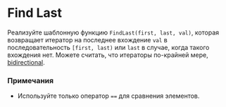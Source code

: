 # Find Last

Реализуйте шаблонную функцию `FindLast(first, last, val)`, которая возвращает итератор на последнее вхождение `val` в
последовательность `[first, last)` или `last` в случае, когда такого вхождения нет.
Можете считать, что итераторы по-крайней мере, [bidirectional](https://en.cppreference.com/w/cpp/named_req/BidirectionalIterator).

### Примечания

* Используйте только оператор `==` для сравнения элементов.
